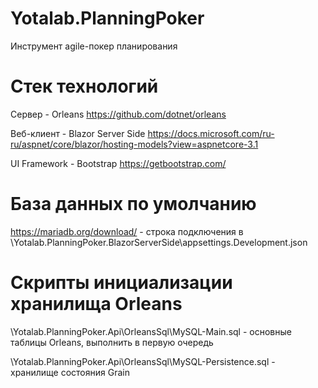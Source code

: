 # Yotalab.PlanningPoker
Инструмент agile-покер планирования

# Стек технологий
Сервер - Orleans https://github.com/dotnet/orleans

Веб-клиент - Blazor Server Side https://docs.microsoft.com/ru-ru/aspnet/core/blazor/hosting-models?view=aspnetcore-3.1

UI Framework - Bootstrap https://getbootstrap.com/

# База данных по умолчанию
https://mariadb.org/download/ - строка подключения в \Yotalab.PlanningPoker.BlazorServerSide\appsettings.Development.json

# Скрипты инициализации хранилища Orleans
\Yotalab.PlanningPoker.Api\OrleansSql\MySQL-Main.sql - основные таблицы Orleans, выполнить в первую очередь

\Yotalab.PlanningPoker.Api\OrleansSql\MySQL-Persistence.sql - хранилище состояния Grain
